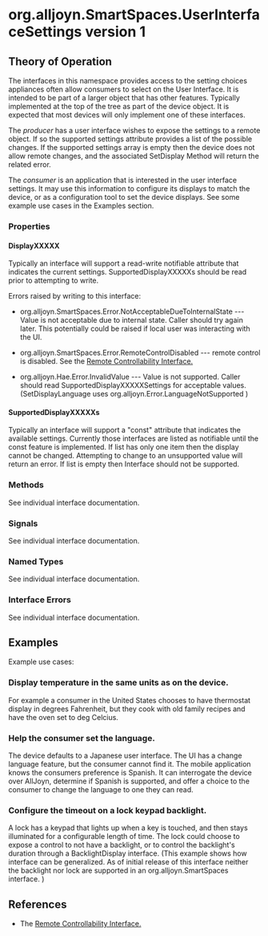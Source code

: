 # org.alljoyn.SmartSpaces.UserInterfaceSettings version 1

## Theory of Operation


The interfaces in this namespace provides access to the setting choices 
appliances often allow consumers to select on the User Interface.  It is 
intended to be part of a larger object that has other features.  Typically 
implemented at the top of the tree as part of the device object.  It is expected 
that most devices will only implement one of these interfaces.

The _producer_ has a user interface wishes to expose the settings to a remote 
object.  If so the supported settings attribute provides
a list of the possible changes.  If the supported settings array is empty then
the device does not allow remote changes, and the associated SetDisplay Method 
will return the related error.

The _consumer_ is an application that is interested in the user interface 
settings.  It may use this information to configure its displays to match the
device, or as a configuration tool to set the device displays.  See some example
use cases in the Examples section.


### Properties

#### DisplayXXXXX

Typically an interface will support a read-write notifiable attribute that 
indicates the current settings.  SupportedDisplayXXXXXs should be read prior to
attempting to write.

Errors raised by writing to this interface:

* org.alljoyn.SmartSpaces.Error.NotAcceptableDueToInternalState --- Value is not 
acceptable due to internal state.  Caller should try again later. This 
potentially could be raised if local user was interacting with the UI.

* org.alljoyn.SmartSpaces.Error.RemoteControlDisabled --- remote control is 
disabled.   See the [Remote Controllability Interface.](../org.alljoyn.SmartSpaces.Operation/RemoteControllability-v1)
* org.alljoyn.Hae.Error.InvalidValue --- Value is not supported.  Caller should 
read SupportedDisplayXXXXXSettings for acceptable values. 
(SetDisplayLanguage uses org.alljoyn.Error.LanguageNotSupported )

#### SupportedDisplayXXXXXs

Typically an interface will support a "const" attribute that indicates the 
available settings.  Currently those interfaces are listed as notifiable until 
the const feature is implemented.  If list has only one item then the display 
cannot be changed.  Attempting to change to an unsupported value will return an 
error.  If list is empty then Interface should not be supported.

### Methods

See individual interface documentation.

### Signals

See individual interface documentation.

### Named Types

See individual interface documentation.

### Interface Errors

See individual interface documentation.


## Examples

Example use cases:

### Display temperature in the same units as on the device.
For example a consumer in the United States chooses to have thermostat display
in degrees Fahrenheit, but they cook with old family recipes and have the oven
set to deg Celcius.

### Help the consumer set the language.
The device defaults to a Japanese user interface.  The UI has a change language
feature, but the consumer cannot find it.  The mobile application knows the 
consumers preference is Spanish. It can interrogate the device over AllJoyn,
determine if Spanish is supported, and offer a choice to the consumer to change
the language to one they can read.

### Configure the timeout on a lock keypad backlight.  
A lock has a keypad that lights up when a key is touched, and then stays 
illuminated for a configurable length of time.  The lock could choose to expose 
a control to not have a backlight, or to control the backlight's duration 
through a BacklightDisplay interface.  (This example shows how interface can be 
generalized.  As of initial release of this interface neither the backlight nor 
lock are supported in an org.alljoyn.SmartSpaces interface. )

## References

* The [Remote Controllability Interface.](../org.alljoyn.SmartSpaces.Operation/RemoteControllability-v1)